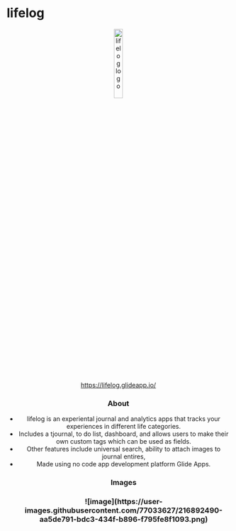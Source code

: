 # lifelog
  <header> 
  <a href="https://lifelog.glideapp.io/" target="_blank">
  <img width="20%" height="20%" border="0" align="center"
       src="https://user-images.githubusercontent.com/77033627/216893852-9e2aa665-f08a-495d-99b6-8e74c9e717f3.png" alt="lifelog logo"> </a>
 

https://lifelog.glideapp.io/

<h3>About</h3>
<ul>
<li>lifelog is an experiental journal and analytics apps that tracks your experiences in different life categories.</li>
<li>Includes a tjournal, to do list, dashboard, and allows users to make their own custom tags which can be used as fields.</li>
<li> Other features include universal search, ability to attach images to journal entires, 
<li> Made using no code app development platform Glide Apps.

<h3>Images<h3>
![image](https://user-images.githubusercontent.com/77033627/216892490-aa5de791-bdc3-434f-b896-f795fe8f1093.png)
